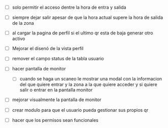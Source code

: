 
- [ ] solo permitir el acceso dentre la hora de entra y salida
- [ ] siempre dejar salir apesar de que la hora actual supere la hora de salida de la zona
- [ ] al cargar la pagina de perfil si el ultimo qr esta de baja generar otro activo
- [ ] Mejorar el disenó de la vista perfil
- [ ] remover el campo status de la tabla usuario

- [ ] hacer pantalla de monitor
  - [ ] cuando se haga un scaneo le mostrar una modal con la informacion del que quiere entrar y la zona a la que quiere acceder y si quiere salir o entrar en la pantalla monitor 
- [ ] mejorar visualmente la pantalla de monitor

- [ ] crear modulo para que el usuario pueda gestionar sus propios qr

- [ ] hacer que los permisos sean funcionales
